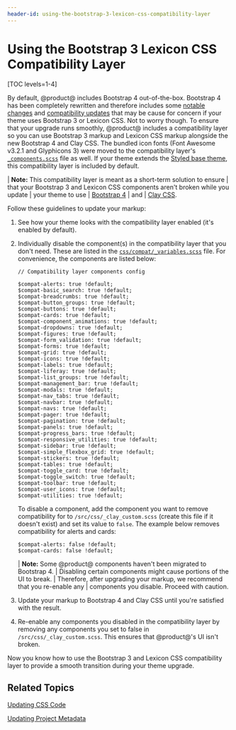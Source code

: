 ```yaml
---
header-id: using-the-bootstrap-3-lexicon-css-compatibility-layer
---
```


# Using the Bootstrap 3 Lexicon CSS Compatibility Layer

[TOC levels=1-4]

By default, @product@ includes Bootstrap 4 out-of-the-box. Bootstrap 4 has been 
completely rewritten and therefore includes some 
[notable changes](https://getbootstrap.com/docs/4.1/migration/) 
and 
[compatibility updates](http://getbootstrap.com/docs/4.1/getting-started/browsers-devices/) 
that may be cause for concern if your theme uses Bootstrap 3 or Lexicon CSS. Not 
to worry though. To ensure that your upgrade runs smoothly, @product@ includes a 
compatibility layer so you can use Bootstrap 3 markup and Lexicon CSS markup 
alongside the new Bootstrap 4 and Clay CSS. The bundled icon fonts (Font Awesome 
v3.2.1 and Glyphicons 3) were moved to the compatibility layer's 
[`_components.scss`](https://github.com/liferay/liferay-portal/blob/7.1.x/modules/apps/frontend-theme/frontend-theme-styled/src/main/resources/META-INF/resources/_styled/css/compat/_components.scss#L3-L4) 
file as well. If your theme extends the [Styled base theme](https://github.com/liferay/liferay-portal/tree/7.1.x/modules/apps/frontend-theme/frontend-theme-styled), 
this compatibility layer is included by default. 

| **Note:** This compatibility layer is meant as a short-term solution to ensure
| that your Bootstrap 3 and Lexicon CSS components aren't broken while you update
| your theme to use
| [Bootstrap 4](https://getbootstrap.com/docs/4.0/migration/)
| and
| [Clay CSS](https://ui-migration.liferay.com/docs/lexicon/add_menu.html).
 
Follow these guidelines to update your markup:

1.  See how your theme looks with the compatibility layer enabled 
    (it's enabled by default).

2.  Individually disable the component(s) in the compatibility layer that you 
    don't need. These are listed in the 
    [`css/compat/_variables.scss`](https://github.com/liferay/liferay-portal/blob/7.1.x/modules/apps/frontend-theme/frontend-theme-styled/src/main/resources/META-INF/resources/_styled/css/compat/_variables.scss) 
    file. For convenience, the components are listed below:
    
        // Compatibility layer components config

        $compat-alerts: true !default;
        $compat-basic_search: true !default;
        $compat-breadcrumbs: true !default;
        $compat-button_groups: true !default;
        $compat-buttons: true !default;
        $compat-cards: true !default;
        $compat-component_animations: true !default;
        $compat-dropdowns: true !default;
        $compat-figures: true !default;
        $compat-form_validation: true !default;
        $compat-forms: true !default;
        $compat-grid: true !default;
        $compat-icons: true !default;
        $compat-labels: true !default;
        $compat-liferay: true !default;
        $compat-list_groups: true !default;
        $compat-management_bar: true !default;
        $compat-modals: true !default;
        $compat-nav_tabs: true !default;
        $compat-navbar: true !default;
        $compat-navs: true !default;
        $compat-pager: true !default;
        $compat-pagination: true !default;
        $compat-panels: true !default;
        $compat-progress_bars: true !default;
        $compat-responsive_utilities: true !default;
        $compat-sidebar: true !default;
        $compat-simple_flexbox_grid: true !default;
        $compat-stickers: true !default;
        $compat-tables: true !default;
        $compat-toggle_card: true !default;
        $compat-toggle_switch: true !default;
        $compat-toolbar: true !default;
        $compat-user_icons: true !default;
        $compat-utilities: true !default;

    To disable a component, add the component you want to remove compatibility 
    for to `/src/css/_clay_custom.scss` (create this file if it doesn't exist) 
    and set its value to `false`. The example below removes compatibility for 
    alerts and cards:
    
        $compat-alerts: false !default;
        $compat-cards: false !default;

    | **Note:** Some @product@ components haven't been migrated to Bootstrap 4.
    | Disabling certain components might cause portions of the UI to break.
    | Therefore, after upgrading your markup, we recommend that you re-enable any
    | components you disable. Proceed with caution.

3.  Update your markup to Bootstrap 4 and Clay CSS until you're satisfied with 
    the result.

4.  Re-enable any components you disabled in the compatibility layer by 
    removing any components you set to false in `/src/css/_clay_custom.scss`. 
    This ensures that @product@'s UI isn't broken.

Now you know how to use the Bootstrap 3 and Lexicon CSS compatibility layer to 
provide a smooth transition during your theme upgrade. 
    
## Related Topics

[Updating CSS Code](/docs/7-1/tutorials/-/knowledge_base/t/updating-css-code)

[Updating Project Metadata](/docs/7-1/tutorials/-/knowledge_base/t/updating-project-metadata)
